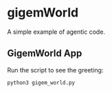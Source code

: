 # gigemWorld

A simple example of agentic code.

## GigemWorld App

Run the script to see the greeting:

```bash
python3 gigem_world.py
```
